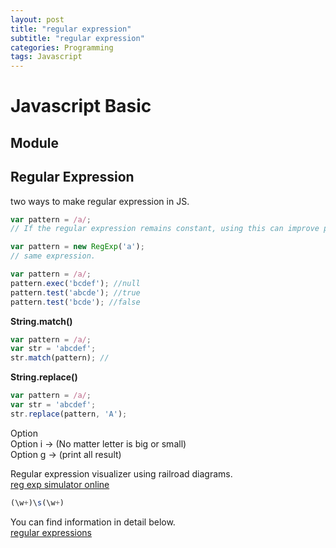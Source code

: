 ```yaml
---
layout: post
title: "regular expression"
subtitle: "regular expression"
categories: Programming
tags: Javascript
---
```


# **Javascript Basic**

## **Module**
## **Regular Expression**

two ways to make regular expression in JS.
```javascript
var pattern = /a/;
// If the regular expression remains constant, using this can improve performance. 

var pattern = new RegExp('a');
// same expression.
```

```javascript
var pattern = /a/;
pattern.exec('bcdef'); //null
pattern.test('abcde'); //true
pattern.test('bcde'); //false
```

**String.match()**
```javascript
var pattern = /a/;
var str = 'abcdef';
str.match(pattern); // 
```

**String.replace()**
```javascript
var pattern = /a/;
var str = 'abcdef';
str.replace(pattern, 'A');
```
Option <br>
Option i -> (No matter letter is big or small) <br>
Option g -> (print all result)

Regular expression visualizer using railroad diagrams. <br>
[reg exp simulator online](https://regexper.com/) <br>
```javascript
(\w+)\s(\w+)
```
You can find information in detail below.  <br>
[regular expressions](https://developer.mozilla.org/en-US/docs/Web/JavaScript/Guide/Regular_Expressions)